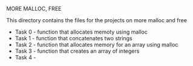 MORE MALLOC, FREE

This directory contains the files for the projects on more malloc and free

* Task 0 - function that allocates memoty using malloc
* Task 1 - function that concatenates two strings
* Task 2 - function that allocates memory for an array using malloc
* Task 3 - function that creates an array of integers
* Task 4 - 
